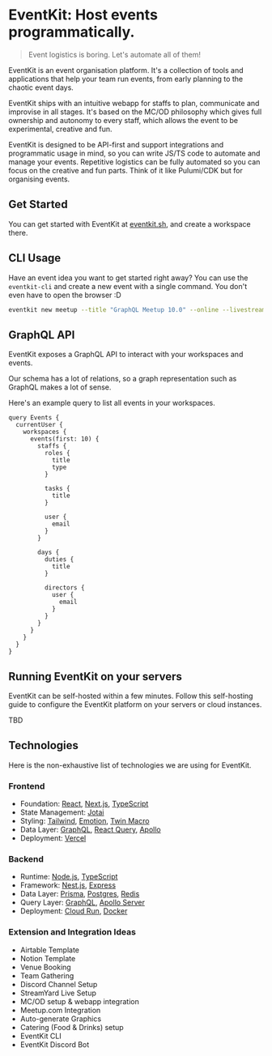 # EventKit: Host events programmatically.

> Event logistics is boring. Let's automate all of them!

EventKit is an event organisation platform. It's a collection of tools and applications that help your team run events, from early planning to the chaotic event days.

EventKit ships with an intuitive webapp for staffs to plan, communicate and improvise in all stages. It's based on the MC/OD philosophy which gives full ownership and autonomy to every staff, which allows the event to be experimental, creative and fun.

EventKit is designed to be API-first and support integrations and programmatic usage in mind, so you can write JS/TS code to automate and manage your events. Repetitive logistics can be fully automated so you can focus on the creative and fun parts. Think of it like Pulumi/CDK but for organising events.

## Get Started

You can get started with EventKit at [eventkit.sh](https://eventkit.sh), and create a workspace there.

## CLI Usage

Have an event idea you want to get started right away? You can use the `eventkit-cli` and create a new event with a single command. You don't even have to open the browser :D

```bash
eventkit new meetup --title "GraphQL Meetup 10.0" --online --livestream=streamyard,youtube --date "19 Aug - 20 Aug" --time "7PM - 9PM"
```

## GraphQL API

EventKit exposes a GraphQL API to interact with your workspaces and events.

Our schema has a lot of relations, so a graph representation such as GraphQL makes a lot of sense.

Here's an example query to list all events in your workspaces.

```gql
query Events {
  currentUser {
    workspaces {
      events(first: 10) {
        staffs {
          roles {
            title
            type
          }

          tasks {
            title
          }

          user {
            email
          }
        }

        days {
          duties {
            title
          }

          directors {
            user {
              email
            }
          }
        }
      }
    }
  }
}
```

## Running EventKit on your servers

EventKit can be self-hosted within a few minutes. Follow this self-hosting guide to configure the EventKit platform on your servers or cloud instances.

TBD

## Technologies

Here is the non-exhaustive list of technologies we are using for EventKit.

### Frontend

- Foundation: [React](https://reactjs.org), [Next.js](https://nextjs.org), [TypeScript](https://www.typescriptlang.org)
- State Management: [Jotai](https://jotai.org)
- Styling: [Tailwind](https://tailwindcss.com), [Emotion](https://emotion.sh), [Twin Macro](https://twin.macro)
- Data Layer: [GraphQL](https://graphql.org), [React Query](https://react-query.tanstack.com), [Apollo](https://apollographql.com)
- Deployment: [Vercel](https://vercel.com)

### Backend

- Runtime: [Node.js](https://nodejs.org), [TypeScript](https://www.typescriptlang.org)
- Framework: [Nest.js](https://nestjs.com), [Express](https://expressjs.com)
- Data Layer: [Prisma](https://www.prisma.io), [Postgres](https://www.postgresql.org), [Redis](https://redis.io)
- Query Layer: [GraphQL](https://graphql.org), [Apollo Server](https://apollographql.com)
- Deployment: [Cloud Run](https://cloud.google.com/run), [Docker](https://docker.io)

### Extension and Integration Ideas

- Airtable Template
- Notion Template
- Venue Booking
- Team Gathering
- Discord Channel Setup
- StreamYard Live Setup
- MC/OD setup & webapp integration
- Meetup.com Integration
- Auto-generate Graphics
- Catering (Food & Drinks) setup
- EventKit CLI
- EventKit Discord Bot
